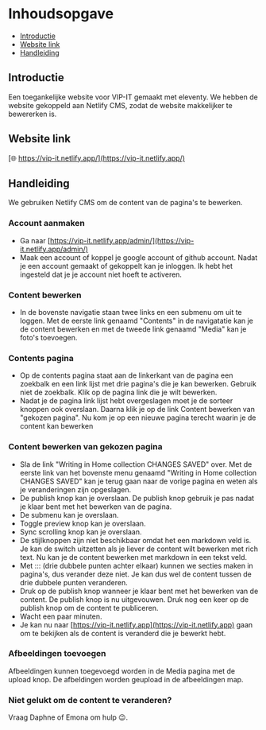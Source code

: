 # Inhoudsopgave
  * [Introductie](#introductie)
  * [Website link](#website-link)
  * [Handleiding](#kenmerken)

## Introductie
Een toegankelijke website voor VIP-IT gemaakt met eleventy. We hebben de website gekoppeld aan Netlify CMS, zodat de website makkelijker te bewererken is.

## Website link
[🌐 https://vip-it.netlify.app/](https://vip-it.netlify.app/)

## Handleiding
We gebruiken Netlify CMS om de content van de pagina's te bewerken.

### Account aanmaken
- Ga naar [https://vip-it.netlify.app/admin/](https://vip-it.netlify.app/admin/)
- Maak een account of koppel je google account of github account. Nadat je een account gemaakt of gekoppelt kan je inloggen. Ik hebt het ingesteld dat je je account niet hoeft te activeren.

### Content bewerken
- In de bovenste navigatie staan twee links en een submenu om uit te loggen. Met de eerste link genaamd "Contents" in de navigatatie kan je de content bewerken en met de tweede link genaamd "Media" kan je foto's toevoegen.

### Contents pagina
- Op de contents pagina staat aan de linkerkant van de pagina een zoekbalk en een link lijst met drie pagina's die je kan bewerken. Gebruik niet de zoekbalk. Klik op de pagina link die je wilt bewerken.
- Nadat je de pagina link lijst hebt overgeslagen moet je de sorteer knoppen ook overslaan. Daarna klik je op de link Content bewerken van "gekozen pagina". Nu kom je op een nieuwe pagina terecht waarin je de content kan bewerken

### Content bewerken van gekozen pagina
- Sla de link "Writing in Home collection CHANGES SAVED" over. Met de eerste link van het bovenste menu genaamd "Writing in Home collection CHANGES SAVED" kan je terug gaan naar de vorige pagina en weten als je veranderingen zijn opgeslagen.
- De publish knop kan je overslaan. De publish knop gebruik je pas nadat je klaar bent met het bewerken van de pagina.
- De submenu kan je overslaan.
- Toggle preview knop kan je overslaan.
- Sync scrolling knop kan je overslaan.
- De stijlknoppen zijn niet beschikbaar omdat het een markdown veld is. Je kan de switch uitzetten als je liever de content wilt bewerken met rich text. Nu kan je de content bewerken met markdown in een tekst veld.
- Met ::: (drie dubbele punten achter elkaar) kunnen we secties maken in pagina's, dus verander deze niet. Je kan dus wel de content tussen de drie dubbele punten veranderen.
- Druk op de publish knop wanneer je klaar bent met het bewerken van de content. De publish knop is nu uitgevouwen. Druk nog een keer op de publish knop om de content te publiceren.
- Wacht een paar minuten.
- Je kan nu naar [https://vip-it.netlify.app](https://vip-it.netlify.app) gaan om te bekijken als de content is veranderd die je bewerkt hebt.

### Afbeeldingen toevoegen
Afbeeldingen kunnen toegevoegd worden in de Media pagina met de upload knop. De afbeldingen worden geupload in de afbeeldingen map.

### Niet gelukt om de content te veranderen?
Vraag Daphne of Emona om hulp :wink:.
